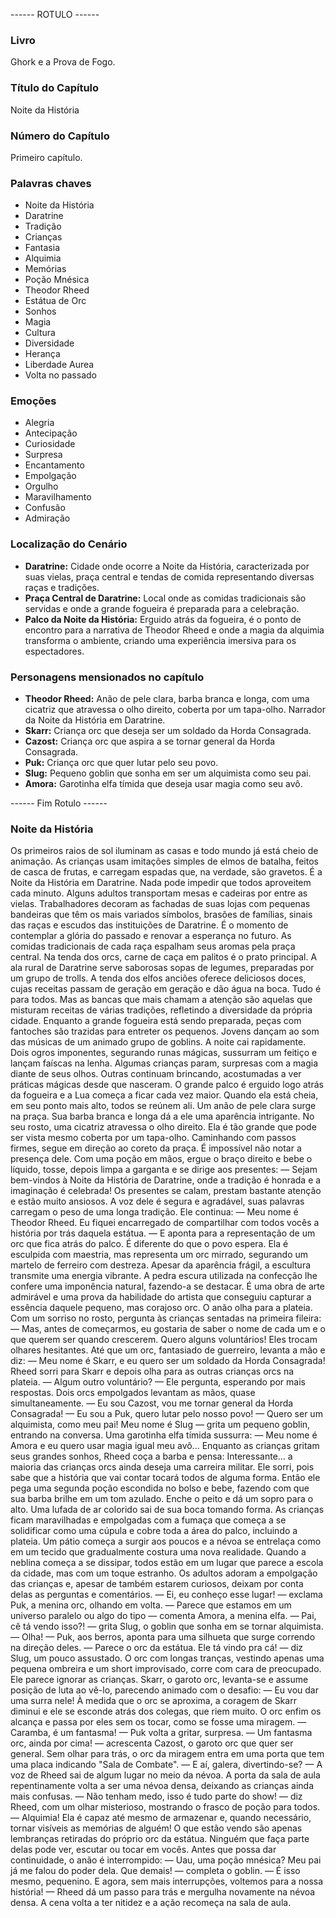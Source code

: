 ------ ROTULO ------

### Livro

Ghork e a Prova de Fogo.

### Título do Capítulo

Noite da História

### Número do Capítulo

Primeiro capítulo.

### Palavras chaves

- Noite da História
- Daratrine
- Tradição
- Crianças
- Fantasia
- Alquimia
- Memórias
- Poção Mnésica
- Theodor Rheed
- Estátua de Orc
- Sonhos
- Magia
- Cultura
- Diversidade
- Herança
- Liberdade Aurea
- Volta no passado

### Emoções

- Alegria
- Antecipação
- Curiosidade
- Surpresa
- Encantamento
- Empolgação
- Orgulho
- Maravilhamento
- Confusão
- Admiração

### Localização do Cenário

- **Daratrine:** Cidade onde ocorre a Noite da História, caracterizada por suas vielas, praça central e tendas de comida representando diversas raças e tradições.
- **Praça Central de Daratrine:** Local onde as comidas tradicionais são servidas e onde a grande fogueira é preparada para a celebração.
- **Palco da Noite da História:** Erguido atrás da fogueira, é o ponto de encontro para a narrativa de Theodor Rheed e onde a magia da alquimia transforma o ambiente, criando uma experiência imersiva para os espectadores.

### Personagens mensionados no capítulo

- **Theodor Rheed:** Anão de pele clara, barba branca e longa, com uma cicatriz que atravessa o olho direito, coberta por um tapa-olho. Narrador da Noite da História em Daratrine.
- **Skarr:** Criança orc que deseja ser um soldado da Horda Consagrada.
- **Cazost:** Criança orc que aspira a se tornar general da Horda Consagrada.
- **Puk:** Criança orc que quer lutar pelo seu povo.
- **Slug:** Pequeno goblin que sonha em ser um alquimista como seu pai.
- **Amora:** Garotinha elfa tímida que deseja usar magia como seu avô.

------ Fim Rotulo ------

### Noite da História

Os primeiros raios de sol iluminam as casas e todo mundo já está cheio de animação. As crianças usam imitações simples de elmos de batalha, feitos de casca de frutas, e carregam espadas que, na verdade, são gravetos. É a Noite da História em Daratrine.
Nada pode impedir que todos aproveitem cada minuto. Alguns adultos transportam mesas e cadeiras por entre as vielas. Trabalhadores decoram as fachadas de suas lojas com pequenas bandeiras que têm os mais variados símbolos, brasões de famílias, sinais das raças e escudos das instituições de Daratrine. É o momento de contemplar a glória do passado e renovar a esperança no futuro.
As comidas tradicionais de cada raça espalham seus aromas pela praça central. Na tenda dos orcs, carne de caça em palitos é o prato principal. A ala rural de Daratrine serve saborosas sopas de legumes, preparadas por um grupo de trolls. A tenda dos elfos anciões oferece deliciosos doces, cujas receitas passam de geração em geração e dão água na boca. Tudo é para todos. Mas as bancas que mais chamam a atenção são aquelas que misturam receitas de várias tradições, refletindo a diversidade da própria cidade.
Enquanto a grande fogueira está sendo preparada, peças com fantoches são trazidas para entreter os pequenos. Jovens dançam ao som das músicas de um animado grupo de goblins. A noite cai rapidamente. Dois ogros imponentes, segurando runas mágicas, sussurram um feitiço e lançam faíscas na lenha. Algumas crianças param, surpresas com a magia diante de seus olhos. Outras continuam brincando, acostumadas a ver práticas mágicas desde que nasceram.
O grande palco é erguido logo atrás da fogueira e a Lua começa a ficar cada vez maior. Quando ela está cheia, em seu ponto mais alto, todos se reúnem ali.
Um anão de pele clara surge na praça. Sua barba branca e longa dá a ele uma aparência intrigante. No seu rosto, uma cicatriz atravessa o olho direito. Ela é tão grande que pode ser vista mesmo coberta por um tapa-olho. Caminhando com passos firmes, segue em direção ao coreto da praça. É impossível não notar a presença dele. Com uma poção em mãos, ergue o braço direito e bebe o líquido, tosse, depois limpa a garganta e se dirige aos presentes:
— Sejam bem-vindos à Noite da História de Daratrine, onde a tradição é honrada e a imaginação é celebrada!
Os presentes se calam, prestam bastante atenção e estão muito ansiosos. A voz dele é segura e agradável, suas palavras carregam o peso de uma longa tradição. Ele continua:
— Meu nome é Theodor Rheed. Eu fiquei encarregado de compartilhar com todos vocês a história por trás daquela estátua. — E aponta para a representação de um orc que fica atrás do palco.
É diferente do que o povo espera. Ela é esculpida com maestria, mas representa um orc mirrado, segurando um martelo de ferreiro com destreza. Apesar da aparência frágil, a escultura transmite uma energia vibrante. A pedra escura utilizada na confecção lhe confere uma imponência natural, fazendo-a se destacar. É uma obra de arte admirável e uma prova da habilidade do artista que conseguiu capturar a essência daquele pequeno, mas corajoso orc.
O anão olha para a plateia. Com um sorriso no rosto, pergunta às crianças sentadas na primeira fileira:
— Mas, antes de começarmos, eu gostaria de saber o nome de cada um e o que querem ser quando crescerem. Quero alguns voluntários!
Eles trocam olhares hesitantes. Até que um orc, fantasiado de guerreiro, levanta a mão e diz:
— Meu nome é Skarr, e eu quero ser um soldado da Horda Consagrada!
Rheed sorri para Skarr e depois olha para as outras crianças orcs na plateia.
— Algum outro voluntário? — Ele pergunta, esperando por mais respostas.
Dois orcs empolgados levantam as mãos, quase simultaneamente.
— Eu sou Cazost, vou me tornar general da Horda Consagrada!
— Eu sou a Puk, quero lutar pelo nosso povo!
— Quero ser um alquimista, como meu pai! Meu nome é Slug — grita um pequeno goblin, entrando na conversa.
Uma garotinha elfa tímida sussurra:
— Meu nome é Amora e eu quero usar magia igual meu avô...
Enquanto as crianças gritam seus grandes sonhos, Rheed coça a barba e pensa: Interessante... a maioria das crianças orcs ainda deseja uma carreira militar. Ele sorri, pois sabe que a história que vai contar tocará todos de alguma forma. Então ele pega uma segunda poção escondida no bolso e bebe, fazendo com que sua barba brilhe em um tom azulado. Enche o peito e dá um sopro para o alto. Uma lufada de ar colorido sai de sua boca tomando forma. As crianças ficam maravilhadas e empolgadas com a fumaça que começa a se solidificar como uma cúpula e cobre toda a área do palco, incluindo a plateia.
Um pátio começa a surgir aos poucos e a névoa se entrelaça como em um tecido que gradualmente costura uma nova realidade. Quando a neblina começa a se dissipar, todos estão em um lugar que parece a escola da cidade, mas com um toque estranho. Os adultos adoram a empolgação das crianças e, apesar de também estarem curiosos, deixam por conta delas as perguntas e comentários.
— Ei, eu conheço esse lugar! — exclama Puk, a menina orc, olhando em volta.
— Parece que estamos em um universo paralelo ou algo do tipo — comenta Amora, a menina elfa.
— Pai, cê tá vendo isso?! — grita Slug, o goblin que sonha em se tornar alquimista.
— Olha! — Puk, aos berros, aponta para uma silhueta que surge correndo na direção deles.
— Parece o orc da estátua. Ele tá vindo pra cá! — diz Slug, um pouco assustado.
O orc com longas tranças, vestindo apenas uma pequena ombreira e um short improvisado, corre com cara de preocupado. Ele parece ignorar as crianças.
Skarr, o garoto orc, levanta-se e assume posição de luta ao vê-lo, parecendo animado com o desafio:
— Eu vou dar uma surra nele!
À medida que o orc se aproxima, a coragem de Skarr diminui e ele se esconde atrás dos colegas, que riem muito. O orc enfim os alcança e passa por eles sem os tocar, como se fosse uma miragem.
— Caramba, é um fantasma! — Puk volta a gritar, surpresa.
— Um fantasma orc, ainda por cima! — acrescenta Cazost, o garoto orc que quer ser general.
Sem olhar para trás, o orc da miragem entra em uma porta que tem uma placa indicando "Sala de Combate".
— E aí, galera, divertindo-se? — A voz de Rheed sai de algum lugar no meio da névoa.
A porta da sala de aula repentinamente volta a ser uma névoa densa, deixando as crianças ainda mais confusas.
— Não tenham medo, isso é tudo parte do show! — diz Rheed, com um olhar misterioso, mostrando o frasco de poção para todos. — Alquimia! Ela é capaz até mesmo de armazenar e, quando necessário, tornar visíveis as memórias de alguém! O que estão vendo são apenas lembranças retiradas do próprio orc da estátua. Ninguém que faça parte delas pode ver, escutar ou tocar em vocês.
Antes que possa dar continuidade, o anão é interrompido:
— Uau, uma poção mnésica? Meu pai já me falou do poder dela. Que demais! — completa o goblin.
— É isso mesmo, pequenino. E agora, sem mais interrupções, voltemos para a nossa história! — Rheed dá um passo para trás e mergulha novamente na névoa densa.
A cena volta a ter nitidez e a ação recomeça na sala de aula.